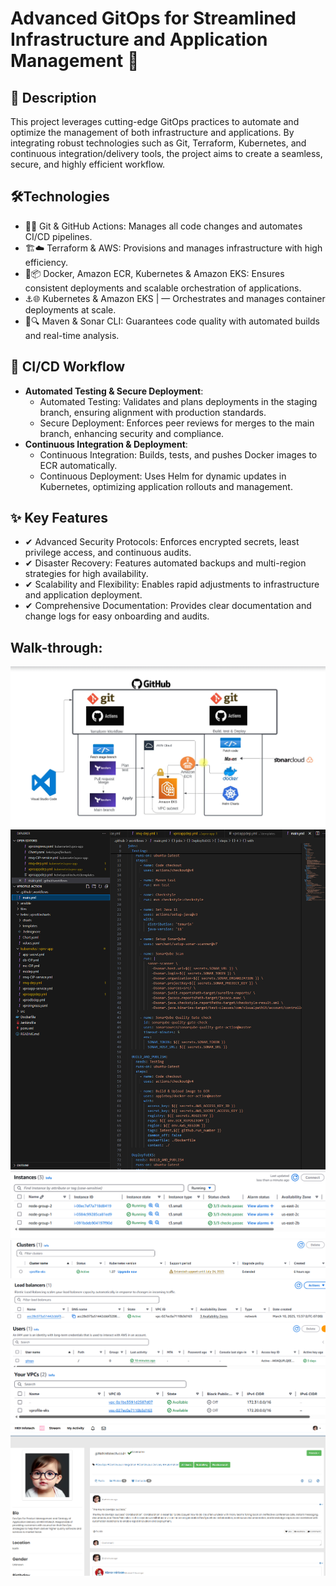 # Advanced GitOps for Streamlined Infrastructure and Application Management 🚀
##  📌 Description
This project leverages cutting-edge GitOps practices to automate and optimize the management of both infrastructure and applications. By integrating robust technologies such as Git, Terraform, Kubernetes, and continuous integration/delivery tools, the project aims to create a seamless, secure, and highly efficient workflow.

## 🛠Technologies
- 🐙🔧 Git & GitHub Actions: Manages all code changes and automates CI/CD pipelines.
- 🏗️☁️ Terraform & AWS: Provisions and manages infrastructure with high efficiency.
- 🐳📦 Docker, Amazon ECR, Kubernetes & Amazon EKS: Ensures consistent deployments and scalable orchestration of applications.
- ⚓🌐 Kubernetes & Amazon EKS | — Orchestrates and manages container deployments at scale.
- 🧰🔍 Maven & Sonar CLI: Guarantees code quality with automated builds and real-time analysis.
  
## 🔄 CI/CD Workflow
- **Automated Testing & Secure Deployment**:
    - Automated Testing: Validates and plans deployments in the staging branch, ensuring alignment with production standards.
    - Secure Deployment: Enforces peer reviews for merges to the main branch, enhancing security and compliance.
- **Continuous Integration & Deployment**:
    - Continuous Integration: Builds, tests, and pushes Docker images to ECR automatically.
    - Continuous Deployment: Uses Helm for dynamic updates in Kubernetes, optimizing application rollouts and management.
     
## ✨ Key Features
- ✔ Advanced Security Protocols: Enforces encrypted secrets, least privilege access, and continuous audits.
- ✔ Disaster Recovery: Features automated backups and multi-region strategies for high availability.
- ✔ Scalability and Flexibility: Enables rapid adjustments to infrastructure and application deployment.
- ✔ Comprehensive Documentation: Provides clear documentation and change logs for easy onboarding and audits.
 

## Walk-through:

 ![First try](https://github.com/Vlad774/vprofile-action/blob/main/diagramm.png) 
 ![First try](https://github.com/Vlad774/vprofile-action/blob/main/code.png) 
 ![First try](https://github.com/Vlad774/vprofile-action/blob/main/ec2.png)
 ![First try](https://github.com/Vlad774/vprofile-action/blob/main/eks.png)
 ![First try](https://github.com/Vlad774/vprofile-action/blob/main/load%20balancer.png)
 ![First try](https://github.com/Vlad774/vprofile-action/blob/main/user.png)
 ![First try](https://github.com/Vlad774/vprofile-action/blob/main/vpc.png)
 ![First try](https://github.com/Vlad774/CICD_on_AWS/blob/main/Service_running.png)

